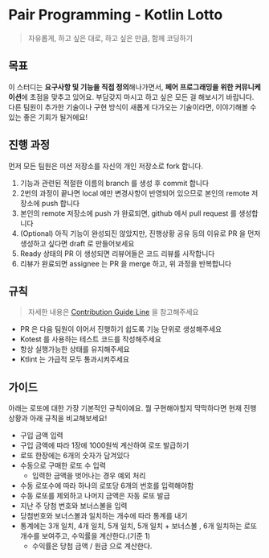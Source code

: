# Pair Programming - Kotlin Lotto

> 자유롭게, 하고 싶은 대로, 하고 싶은 만큼, 함께 코딩하기

## 목표

이 스터디는 **요구사항 및 기능을 직접 정의**해나가면서, **페어 프로그래밍을 위한 커뮤니케이션**에 초점을 맞추고 있어요. 부담갖지 마시고 하고 싶은 모든 걸 해보시기 바랍니다. 다른 팀원이 추가한 기술이나
구현 방식이 새롭게 다가오는 기술이라면, 이야기해볼 수 있는 좋은 기회가 될거에요!

## 진행 과정

먼저 모든 팀원은 미션 저장소를 자신의 개인 저장소로 fork 합니다.

1. 기능과 관련된 적절한 이름의 branch 를 생성 후 commit 합니다
2. 2번의 과정이 끝나면 local 에만 변경사항이 반영되어 있으므로 본인의 remote 저장소에 push 합니다
3. 본인의 remote 저장소에 push 가 완료되면, github 에서 pull request 를 생성합니다
4. (Optional) 아직 기능이 완성되진 않았지만, 진행상황 공유 등의 이유로 PR 을 먼저 생성하고 싶다면 draft 로 만들어보세요
5. Ready 상태의 PR 이 생성되면 리뷰어들은 코드 리뷰를 시작합니다
6. 리뷰가 완료되면 assignee 는 PR 을 merge 하고, 위 과정을 반복합니다

## 규칙

> 자세한 내용은 [Contribution Guide Line](https://github.com/Learning-Is-Vital-In-Development/23-17-pair-programming-game/blob/main/CONTRIBUTING.md) 을 참고해주세요

- PR 은 다음 팀원이 이어서 진행하기 쉽도록 기능 단위로 생성해주세요
- Kotest 를 사용하는 테스트 코드를 작성해주세요
- 항상 실행가능한 상태를 유지해주세요
- Ktlint 는 가급적 모두 통과시켜주세요

## 가이드

아래는 로또에 대한 가장 기본적인 규칙이에요. 뭘 구현해야할지 막막하다면 현재 진행상황과 아래 규칙을 비교해보세요!

- 구입 금액 입력
- 구입 금액에 따라 1장에 1000원씩 계산하여 로또 발급하기
- 로또 한장에는 6개의 숫자가 담겨있다
- 수동으로 구매한 로또 수 입력
    - 입력한 금액을 벗어나는 경우 예외 처리
- 수동 로또수에 따라 하나의 로또당 6개의 번호를 입력해야함
- 수동 로또를 제외하고 나머지 금액은 자동 로또 발급
- 지난 주 당첨 번호와 보너스볼을 입력
- 당첨번호와 보너스볼과 일치하는 개수에 따라 통계를 내기
- 통계에는 3개 일치, 4개 일치, 5개 일치, 5개 일치 + 보너스볼 , 6개 일치하는 로또 개수를 보여주고, 수익률을 계산한다.(기준 1)
    - 수익률은 당첨 금액 / 원금 으로 계산한다.
